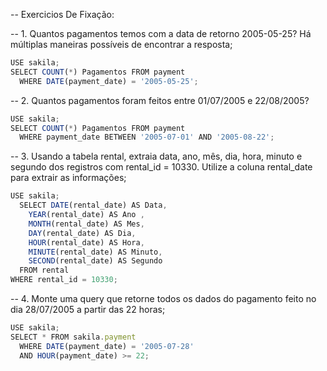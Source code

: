 -- Exercicios De Fixação: 

-- 1. Quantos pagamentos temos com a data de retorno 2005-05-25? Há múltiplas maneiras possíveis de encontrar a resposta;
```js
USE sakila;
SELECT COUNT(*) Pagamentos FROM payment 
  WHERE DATE(payment_date) = '2005-05-25';
```

-- 2. Quantos pagamentos foram feitos entre 01/07/2005 e 22/08/2005?
```js
USE sakila;
SELECT COUNT(*) Pagamentos FROM payment 
  WHERE payment_date BETWEEN '2005-07-01' AND '2005-08-22';
```

-- 3. Usando a tabela rental, extraia data, ano, mês, dia, hora, minuto e segundo dos registros com rental_id = 10330. Utilize a coluna rental_date para extrair as informações;
```js
USE sakila;
  SELECT DATE(rental_date) AS Data,
    YEAR(rental_date) AS Ano ,
    MONTH(rental_date) AS Mes,
    DAY(rental_date) AS Dia,
    HOUR(rental_date) AS Hora,
    MINUTE(rental_date) AS Minuto,
    SECOND(rental_date) AS Segundo
  FROM rental
WHERE rental_id = 10330;
```

-- 4. Monte uma query que retorne todos os dados do pagamento feito no dia 28/07/2005 a partir das 22 horas;
```js
USE sakila;
SELECT * FROM sakila.payment 
  WHERE DATE(payment_date) = '2005-07-28' 
  AND HOUR(payment_date) >= 22;
```
